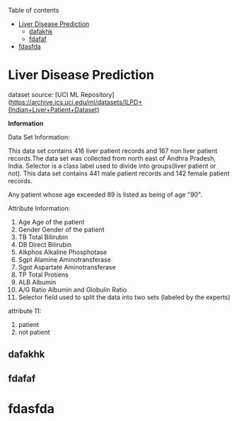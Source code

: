Table of contents
- [Liver Disease Prediction](#liver-disease-prediction)
  - [dafakhk](#dafakhk)
  - [fdafaf](#fdafaf)
- [fdasfda](#fdasfda)
# Liver Disease Prediction
dataset source: [](google.com)
[UCI ML Repository](https://archive.ics.uci.edu/ml/datasets/ILPD+(Indian+Liver+Patient+Dataset)

**Information**

Data Set Information:

This data set contains 416 liver patient records and 167 non liver patient records.The data set was collected from north east of Andhra Pradesh, India. Selector is a class label used to divide into groups(liver patient or not). This data set contains 441 male patient records and 142 female patient records.

Any patient whose age exceeded 89 is listed as being of age "90".


Attribute Information:

1. Age Age of the patient
2. Gender Gender of the patient
3. TB Total Bilirubin
4. DB Direct Bilirubin
5. Alkphos Alkaline Phosphotase
6. Sgpt Alamine Aminotransferase
7. Sgot Aspartate Aminotransferase
8. TP Total Protiens
9. ALB Albumin
10. A/G Ratio Albumin and Globulin Ratio
11. Selector field used to split the data into two sets (labeled by the experts)

attribute 11:
1. patient
2. not patient

## dafakhk
## fdafaf
# fdasfda